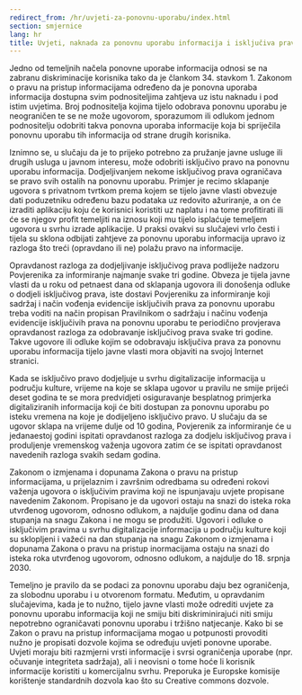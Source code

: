 ```yaml
---
redirect_from: /hr/uvjeti-za-ponovnu-uporabu/index.html
section: smjernice
lang: hr
title: Uvjeti, naknada za ponovnu uporabu informacija i isključiva prava
---
```


Jedno od temeljnih načela ponovne uporabe informacija odnosi se na zabranu diskriminacije korisnika tako da je člankom 34. stavkom 1. Zakonom o pravu na pristup informacijama određeno da je ponovna uporaba informacija dostupna svim podnositeljima zahtjeva uz istu naknadu i pod istim uvjetima. Broj podnositelja kojima tijelo odobrava ponovnu uporabu je neograničen te se ne može ugovorom, sporazumom ili odlukom jednom podnositelju odobriti takva ponovna uporaba informacije koja bi spriječila ponovnu uporabu tih informacija od strane drugih korisnika.

Iznimno se, u slučaju da je to prijeko potrebno za pružanje javne usluge ili drugih usluga u javnom interesu, može odobriti isključivo pravo na ponovnu uporabu informacija. Dodjeljivanjem nekome isključivog prava ograničava se pravo svih ostalih na ponovnu uporabu. Primjer je recimo sklapanje ugovora s privatnom tvrtkom prema kojem se tijelo javne vlasti obvezuje dati poduzetniku određenu bazu podataka uz redovito ažuriranje, a on će izraditi aplikaciju koju će korisnici koristiti uz naplatu i na tome profitirati ili će se njegov profit temeljiti na iznosu koji mu tijelo isplaćuje temeljem ugovora u svrhu izrade aplikacije. U praksi ovakvi su slučajevi vrlo česti i tijela su sklona odbijati zahtjeve za ponovnu uporabu informacija upravo iz razloga što treći (opravdano ili ne) polažu pravo na informacije.

Opravdanost razloga za dodjeljivanje isključivog prava podliježe nadzoru Povjerenika za informiranje najmanje svake tri godine. Obveza je tijela javne vlasti da u roku od petnaest dana od sklapanja ugovora ili donošenja odluke o dodjeli isključivog prava, iste dostavi Povjereniku za informiranje koji sadržaj i način vođenja evidencije isključivih prava za ponovnu uporabu treba voditi na način propisan Pravilnikom o sadržaju i načinu vođenja evidencije isključivih prava na ponovnu uporabu te periodično provjerava opravdanost razloga za odobravanje isključivog prava svake tri godine. Takve ugovore ili odluke kojim se odobravaju isključiva prava za ponovnu uporabu informacija tijelo javne vlasti mora objaviti na svojoj Internet stranici.

Kada se isključivo pravo dodjeljuje u svrhu digitalizacije informacija u području kulture, vrijeme na koje se sklapa ugovor u pravilu ne smije prijeći deset godina te se mora predvidjeti osiguravanje besplatnog primjerka digitaliziranih informacija koji će biti dostupan za ponovnu uporabu po isteku vremena na koje je dodijeljeno isključivo pravo. U slučaju da se ugovor sklapa na vrijeme dulje od 10 godina, Povjerenik za informiranje će u jedanaestoj godini ispitati opravdanost razloga za dodjelu isključivog prava i produljenje vremenskog važenja ugovora zatim će se ispitati opravdanost navedenih razloga svakih sedam godina.

Zakonom o izmjenama i dopunama Zakona o pravu na pristup informacijama, u prijelaznim i završnim odredbama su određeni rokovi važenja ugovora o isključivim pravima koji ne ispunjavaju uvjete propisane navedenim Zakonom. Propisano je da ugovori ostaju na snazi do isteka roka utvrđenog ugovorom, odnosno odlukom, a najdulje godinu dana od dana stupanja na snagu Zakona i ne mogu se produžiti. Ugovori i odluke o isključivim pravima u svrhu digitalizacije informacija u području kulture koji su sklopljeni i važeći na dan stupanja na snagu Zakonom o izmjenama i dopunama Zakona o pravu na pristup inormacijama ostaju na snazi do isteka roka utvrđenog ugovorom, odnosno odlukom, a najdulje do 18. srpnja 2030.

Temeljno je pravilo da se podaci za ponovnu uporabu daju bez ograničenja, za slobodnu uporabu i u otvorenom formatu. Međutim, u opravdanim slučajevima, kada je to nužno, tijelo javne vlasti može odrediti uvjete za ponovnu uporabu informacija koji ne smiju biti diskriminirajući niti smiju nepotrebno ograničavati ponovnu uporabu i tržišno natjecanje. Kako bi se Zakon o pravu na pristup informacijama mogao u potpunosti provoditi nužno je propisati dozvole kojima se određuju uvjeti ponovne uporabe. Uvjeti moraju biti razmjerni vrsti informacije i svrsi ograničenja uporabe (npr. očuvanje integriteta sadržaja), ali i neovisni o tome hoće li korisnik informacije koristiti u komercijalnu svrhu. Preporuka je Europske komisije korištenje standardnih dozvola kao što su Creative commons dozvole.
